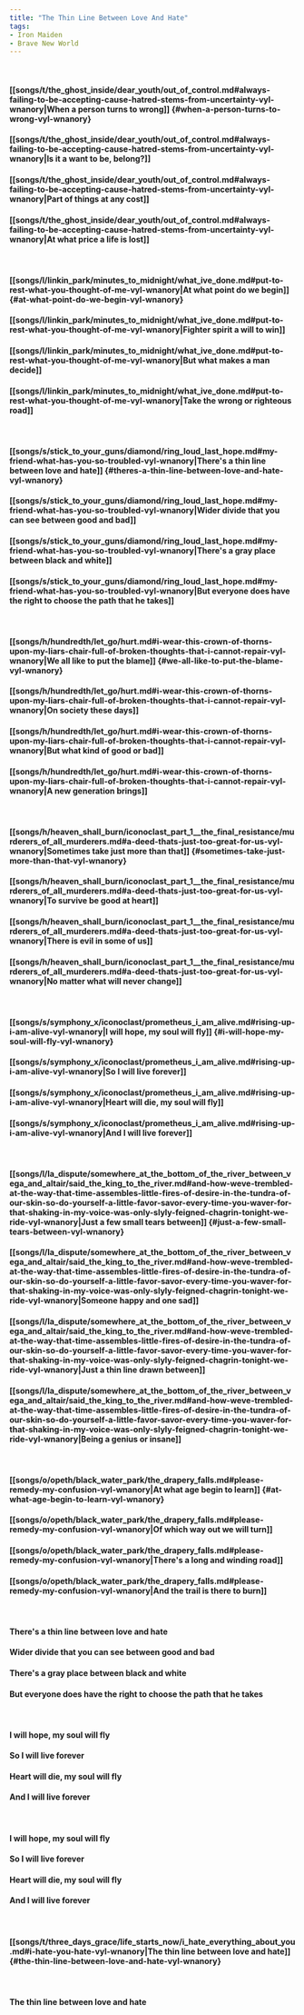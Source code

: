 ```yaml
---
title: "The Thin Line Between Love And Hate"
tags:
- Iron Maiden
- Brave New World
---
```

&nbsp;
#### [[songs/t/the_ghost_inside/dear_youth/out_of_control.md#always-failing-to-be-accepting-cause-hatred-stems-from-uncertainty-vyl-wnanory|When a person turns to wrong]] {#when-a-person-turns-to-wrong-vyl-wnanory}
#### [[songs/t/the_ghost_inside/dear_youth/out_of_control.md#always-failing-to-be-accepting-cause-hatred-stems-from-uncertainty-vyl-wnanory|Is it a want to be, belong?]]
#### [[songs/t/the_ghost_inside/dear_youth/out_of_control.md#always-failing-to-be-accepting-cause-hatred-stems-from-uncertainty-vyl-wnanory|Part of things at any cost]]
#### [[songs/t/the_ghost_inside/dear_youth/out_of_control.md#always-failing-to-be-accepting-cause-hatred-stems-from-uncertainty-vyl-wnanory|At what price a life is lost]]
&nbsp;
#### [[songs/l/linkin_park/minutes_to_midnight/what_ive_done.md#put-to-rest-what-you-thought-of-me-vyl-wnanory|At what point do we begin]] {#at-what-point-do-we-begin-vyl-wnanory}
#### [[songs/l/linkin_park/minutes_to_midnight/what_ive_done.md#put-to-rest-what-you-thought-of-me-vyl-wnanory|Fighter spirit a will to win]]
#### [[songs/l/linkin_park/minutes_to_midnight/what_ive_done.md#put-to-rest-what-you-thought-of-me-vyl-wnanory|But what makes a man decide]]
#### [[songs/l/linkin_park/minutes_to_midnight/what_ive_done.md#put-to-rest-what-you-thought-of-me-vyl-wnanory|Take the wrong or righteous road]]
&nbsp;
#### [[songs/s/stick_to_your_guns/diamond/ring_loud_last_hope.md#my-friend-what-has-you-so-troubled-vyl-wnanory|There's a thin line between love and hate]] {#theres-a-thin-line-between-love-and-hate-vyl-wnanory}
#### [[songs/s/stick_to_your_guns/diamond/ring_loud_last_hope.md#my-friend-what-has-you-so-troubled-vyl-wnanory|Wider divide that you can see between good and bad]]
#### [[songs/s/stick_to_your_guns/diamond/ring_loud_last_hope.md#my-friend-what-has-you-so-troubled-vyl-wnanory|There's a gray place between black and white]]
#### [[songs/s/stick_to_your_guns/diamond/ring_loud_last_hope.md#my-friend-what-has-you-so-troubled-vyl-wnanory|But everyone does have the right to choose the path that he takes]]
&nbsp;
#### [[songs/h/hundredth/let_go/hurt.md#i-wear-this-crown-of-thorns-upon-my-liars-chair-full-of-broken-thoughts-that-i-cannot-repair-vyl-wnanory|We all like to put the blame]] {#we-all-like-to-put-the-blame-vyl-wnanory}
#### [[songs/h/hundredth/let_go/hurt.md#i-wear-this-crown-of-thorns-upon-my-liars-chair-full-of-broken-thoughts-that-i-cannot-repair-vyl-wnanory|On society these days]]
#### [[songs/h/hundredth/let_go/hurt.md#i-wear-this-crown-of-thorns-upon-my-liars-chair-full-of-broken-thoughts-that-i-cannot-repair-vyl-wnanory|But what kind of good or bad]]
#### [[songs/h/hundredth/let_go/hurt.md#i-wear-this-crown-of-thorns-upon-my-liars-chair-full-of-broken-thoughts-that-i-cannot-repair-vyl-wnanory|A new generation brings]]
&nbsp;
#### [[songs/h/heaven_shall_burn/iconoclast_part_1__the_final_resistance/murderers_of_all_murderers.md#a-deed-thats-just-too-great-for-us-vyl-wnanory|Sometimes take just more than that]] {#sometimes-take-just-more-than-that-vyl-wnanory}
#### [[songs/h/heaven_shall_burn/iconoclast_part_1__the_final_resistance/murderers_of_all_murderers.md#a-deed-thats-just-too-great-for-us-vyl-wnanory|To survive be good at heart]]
#### [[songs/h/heaven_shall_burn/iconoclast_part_1__the_final_resistance/murderers_of_all_murderers.md#a-deed-thats-just-too-great-for-us-vyl-wnanory|There is evil in some of us]]
#### [[songs/h/heaven_shall_burn/iconoclast_part_1__the_final_resistance/murderers_of_all_murderers.md#a-deed-thats-just-too-great-for-us-vyl-wnanory|No matter what will never change]]
&nbsp;
#### [[songs/s/symphony_x/iconoclast/prometheus_i_am_alive.md#rising-up-i-am-alive-vyl-wnanory|I will hope, my soul will fly]] {#i-will-hope-my-soul-will-fly-vyl-wnanory}
#### [[songs/s/symphony_x/iconoclast/prometheus_i_am_alive.md#rising-up-i-am-alive-vyl-wnanory|So I will live forever]]
#### [[songs/s/symphony_x/iconoclast/prometheus_i_am_alive.md#rising-up-i-am-alive-vyl-wnanory|Heart will die, my soul will fly]]
#### [[songs/s/symphony_x/iconoclast/prometheus_i_am_alive.md#rising-up-i-am-alive-vyl-wnanory|And I will live forever]]
&nbsp;
#### [[songs/l/la_dispute/somewhere_at_the_bottom_of_the_river_between_vega_and_altair/said_the_king_to_the_river.md#and-how-weve-trembled-at-the-way-that-time-assembles-little-fires-of-desire-in-the-tundra-of-our-skin-so-do-yourself-a-little-favor-savor-every-time-you-waver-for-that-shaking-in-my-voice-was-only-slyly-feigned-chagrin-tonight-we-ride-vyl-wnanory|Just a few small tears between]] {#just-a-few-small-tears-between-vyl-wnanory}
#### [[songs/l/la_dispute/somewhere_at_the_bottom_of_the_river_between_vega_and_altair/said_the_king_to_the_river.md#and-how-weve-trembled-at-the-way-that-time-assembles-little-fires-of-desire-in-the-tundra-of-our-skin-so-do-yourself-a-little-favor-savor-every-time-you-waver-for-that-shaking-in-my-voice-was-only-slyly-feigned-chagrin-tonight-we-ride-vyl-wnanory|Someone happy and one sad]]
#### [[songs/l/la_dispute/somewhere_at_the_bottom_of_the_river_between_vega_and_altair/said_the_king_to_the_river.md#and-how-weve-trembled-at-the-way-that-time-assembles-little-fires-of-desire-in-the-tundra-of-our-skin-so-do-yourself-a-little-favor-savor-every-time-you-waver-for-that-shaking-in-my-voice-was-only-slyly-feigned-chagrin-tonight-we-ride-vyl-wnanory|Just a thin line drawn between]]
#### [[songs/l/la_dispute/somewhere_at_the_bottom_of_the_river_between_vega_and_altair/said_the_king_to_the_river.md#and-how-weve-trembled-at-the-way-that-time-assembles-little-fires-of-desire-in-the-tundra-of-our-skin-so-do-yourself-a-little-favor-savor-every-time-you-waver-for-that-shaking-in-my-voice-was-only-slyly-feigned-chagrin-tonight-we-ride-vyl-wnanory|Being a genius or insane]]
&nbsp;
#### [[songs/o/opeth/black_water_park/the_drapery_falls.md#please-remedy-my-confusion-vyl-wnanory|At what age begin to learn]] {#at-what-age-begin-to-learn-vyl-wnanory}
#### [[songs/o/opeth/black_water_park/the_drapery_falls.md#please-remedy-my-confusion-vyl-wnanory|Of which way out we will turn]]
#### [[songs/o/opeth/black_water_park/the_drapery_falls.md#please-remedy-my-confusion-vyl-wnanory|There's a long and winding road]]
#### [[songs/o/opeth/black_water_park/the_drapery_falls.md#please-remedy-my-confusion-vyl-wnanory|And the trail is there to burn]]
&nbsp;
#### There's a thin line between love and hate
#### Wider divide that you can see between good and bad
#### There's a gray place between black and white
#### But everyone does have the right to choose the path that he takes
&nbsp;
#### I will hope, my soul will fly
#### So I will live forever
#### Heart will die, my soul will fly
#### And I will live forever
&nbsp;
#### I will hope, my soul will fly
#### So I will live forever
#### Heart will die, my soul will fly
#### And I will live forever
&nbsp;
#### [[songs/t/three_days_grace/life_starts_now/i_hate_everything_about_you.md#i-hate-you-hate-vyl-wnanory|The thin line between love and hate]] {#the-thin-line-between-love-and-hate-vyl-wnanory}
&nbsp;
#### The thin line between love and hate
